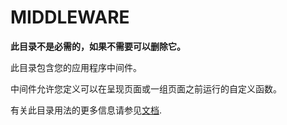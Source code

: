 # MIDDLEWARE

**此目录不是必需的，如果不需要可以删除它。**

此目录包含您的应用程序中间件。

中间件允许您定义可以在呈现页面或一组页面之前运行的自定义函数。

有关此目录用法的更多信息请参见[文档](https://nuxtjs.org/guide/routing#middleware).
